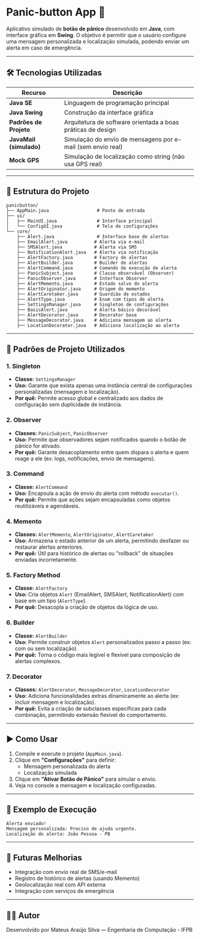 # Panic-button App 🚨

Aplicativo simulado de **botão de pânico** desenvolvido em **Java**, com interface gráfica em **Swing**. O objetivo é permitir que o usuário configure uma mensagem personalizada e localização simulada, podendo enviar um alerta em caso de emergência.

---

## 🛠️ Tecnologias Utilizadas

| Recurso               | Descrição                                                        |
|-----------------------|------------------------------------------------------------------|
| **Java SE**           | Linguagem de programação principal                              |
| **Java Swing**        | Construção da interface gráfica                                 |
| **Padrões de Projeto**| Arquitetura de software orientada a boas práticas de design     |
| **JavaMail (simulado)**| Simulação do envio de mensagens por e-mail (sem envio real)    |
| **Mock GPS**          | Simulação de localização como string (não usa GPS real)         |

---

## 📁 Estrutura do Projeto

```
panicbutton/
├── AppMain.java                  # Ponto de entrada
├── ui/
│   ├── MainUI.java               # Interface principal
│   └── ConfigUI.java             # Tela de configurações
└── core/
    ├── Alert.java                # Interface base de alertas
    ├── EmailAlert.java          # Alerta via e-mail
    ├── SMSAlert.java            # Alerta via SMS
    ├── NotificationAlert.java   # Alerta via notificação
    ├── AlertFactory.java        # Factory de alertas
    ├── AlertBuilder.java        # Builder de alertas
    ├── AlertCommand.java        # Comando de execução de alerta
    ├── PanicSubject.java        # Classe observável (Observer)
    ├── PanicObserver.java       # Interface Observer
    ├── AlertMemento.java        # Estado salvo do alerta
    ├── AlertOriginator.java     # Origem do memento
    ├── AlertCaretaker.java      # Guardião de estados
    ├── AlertType.java           # Enum com tipos de alerta
    ├── SettingsManager.java     # Singleton de configurações
    ├── BasicAlert.java          # Alerta básico decorável
    ├── AlertDecorator.java      # Decorator base
    ├── MessageDecorator.java    # Adiciona mensagem ao alerta
    ├── LocationDecorator.java   # Adiciona localização ao alerta
```

---

## 🔁 Padrões de Projeto Utilizados

### 1. **Singleton**
- **Classe:** `SettingsManager`
- **Uso:** Garante que exista apenas uma instância central de configurações personalizadas (mensagem e localização).
- **Por quê:** Permite acesso global e centralizado aos dados de configuração sem duplicidade de instância.

### 2. **Observer**
- **Classes:** `PanicSubject`, `PanicObserver`
- **Uso:** Permite que observadores sejam notificados quando o botão de pânico for ativado.
- **Por quê:** Garante desacoplamento entre quem dispara o alerta e quem reage a ele (ex: logs, notificações, envio de mensagens).

### 3. **Command**
- **Classe:** `AlertCommand`
- **Uso:** Encapsula a ação de envio do alerta com método `executar()`.
- **Por quê:** Permite que ações sejam encapsuladas como objetos reutilizáveis e agendáveis.

### 4. **Memento**
- **Classes:** `AlertMemento`, `AlertOriginator`, `AlertCaretaker`
- **Uso:** Armazena o estado anterior de um alerta, permitindo desfazer ou restaurar alertas anteriores.
- **Por quê:** Útil para histórico de alertas ou "rollback" de situações enviadas incorretamente.

### 5. **Factory Method**
- **Classe:** `AlertFactory`
- **Uso:** Cria objetos `Alert` (EmailAlert, SMSAlert, NotificationAlert) com base em um tipo (`AlertType`).
- **Por quê:** Desacopla a criação de objetos da lógica de uso.

### 6. **Builder**
- **Classe:** `AlertBuilder`
- **Uso:** Permite construir objetos `Alert` personalizados passo a passo (ex: com ou sem localização).
- **Por quê:** Torna o código mais legível e flexível para composição de alertas complexos.

### 7. **Decorator**
- **Classes:** `AlertDecorator`, `MessageDecorator`, `LocationDecorator`
- **Uso:** Adiciona funcionalidades extras dinamicamente ao alerta (ex: incluir mensagem e localização).
- **Por quê:** Evita a criação de subclasses específicas para cada combinação, permitindo extensão flexível do comportamento.

---

## ▶️ Como Usar

1. Compile e execute o projeto (`AppMain.java`).
2. Clique em **"Configurações"** para definir:
   - Mensagem personalizada do alerta
   - Localização simulada
3. Clique em **"Ativar Botão de Pânico"** para simular o envio.
4. Veja no console a mensagem e localização configuradas.

---

## 📌 Exemplo de Execução

```
Alerta enviado!
Mensagem personalizada: Preciso de ajuda urgente.
Localização do alerta: João Pessoa - PB
```

---

## 🚧 Futuras Melhorias

- Integração com envio real de SMS/e-mail
- Registro de histórico de alertas (usando Memento)
- Geolocalização real com API externa
- Integração com serviços de emergência

---

## 👨‍💻 Autor

Desenvolvido por Mateus Araújo Silva — Engenharia de Computação - IFPB